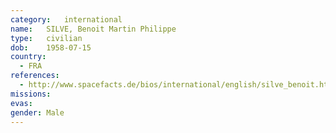 ```yaml
---
category:	international
name:	SILVE, Benoit Martin Philippe
type:	civilian
dob:	1958-07-15
country:
  - FRA
references:
  - http://www.spacefacts.de/bios/international/english/silve_benoit.htm
missions:
evas:
gender:	Male
---
```

